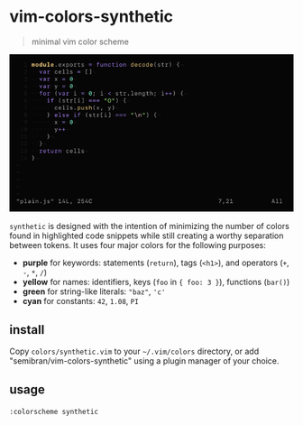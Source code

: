 # vim-colors-synthetic
> minimal vim color scheme

![synthetic](screenshots/synthetic.png)

`synthetic` is designed with the intention of minimizing the number of colors found in highlighted code snippets while still creating a worthy separation between tokens. It uses four major colors for the following purposes:
* **purple** for keywords: statements (`return`), tags (`<h1>`), and operators (`+`, `-`, `*`, `/`)
* **yellow** for names: identifiers, keys (`foo` in `{ foo: 3 }`), functions (`bar()`)
* **green** for string-like literals: `"baz"`, `'c'`
* **cyan** for constants: `42`, `1.08`, `PI`

## install
Copy `colors/synthetic.vim` to your `~/.vim/colors` directory, or add "semibran/vim-colors-synthetic" using a plugin manager of your choice.

## usage
`:colorscheme synthetic`
